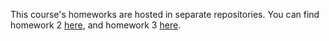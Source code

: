 This course's homeworks are hosted in separate repositories. You can find homework 2 [here](https://github.com/kkKaan/rasterizer-ceng477-hw2), and homework 3 [here](https://github.com/kkKaan/programmable-shaders-ceng477-hw3).